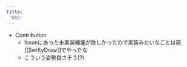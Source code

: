 ```yaml
---
title:
 'OSS'
---
```


- Contribution
    - Issueにあった未実装機能が欲しかったので実装みたいなことは前[[SwiftyDraw]]でやったな
    - こういう姿勢良さそう(?)